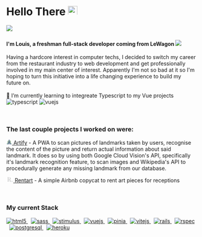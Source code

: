 <h1>Hello There <img src="https://emoji.slack-edge.com/T02NE0241/ruby_pic/a027ab8b631456a6.gif" height="25" width="25"></h1>
<img src="https://i.redd.it/qpiln2r753141.gif">

<h4>I'm Louis, a freshman full-stack developer coming from LeWagon <img src="https://emoji.slack-edge.com/T02NE0241/wagon-logo/8174979b99be030e.png" height="20"></h4>
<p>Having a hardcore interest in computer techs, I decided to switch my career from the restaurant industry to web development and get professionally involved in my main center of interest.
Apparently I'm not so bad at it so I'm hoping to turn this initiative into a life changing experience to build my future on.<br /><br />
🌱 I’m currently learning to integreate Typescript to my Vue projects
  <img src="https://user-images.githubusercontent.com/75388869/234981762-04e4cea4-1dab-4544-954e-4bdc701daaec.png" alt="typescript" height="20"/>
  <img src="https://vuejs.org/images/logo.png" alt="vuejs" height="20"/>
</p>
<br/>


<h3 align="left">The last couple projects I worked on were:</h3>
<p>
  <a href="https://github.com/wJoenn/artify"><img src="/artify_favicon.png" alt="artify favicon" height="15"> Artify</a> 
   - A PWA to scan pictures of landmarks taken by users, recognise the content of the picture and return actual information about said landmark. It does so by using both Google Cloud Vision's API, specifically it's landmark recognition feature, to scan images and Wikipedia's API to procedurally generate any missing landmark from our database.
</p>

<p>
  <a href="https://github.com/wJoenn/rentart"><img src="/rentart_favicon.png" alt="rentart favicon" height="15"> Rentart</a>
   - A simple Airbnb copycat to rent art pieces for receptions
</p>

<br/>

<h3 align="left">My current Stack</h3>
<p align="left">
  <a href="https://www.w3.org/html/" target="_blank" rel="noreferrer">
    <img src="https://upload.wikimedia.org/wikipedia/commons/thumb/3/38/HTML5_Badge.svg/800px-HTML5_Badge.svg.png" alt="html5" height="55"/>
  </a>&nbsp;
  <a href="https://sass-lang.com" target="_blank" rel="noreferrer">
    <img src="https://sass-lang.com/assets/img/styleguide/seal-color-aef0354c.png" alt="sass" height="55"/>
  </a>&nbsp;
  <a href="https://stimulus.hotwired.dev" target="_blank" rel="noreferrer">
    <img src="https://seeklogo.com/images/S/stimulus-logo-00C9C155E0-seeklogo.com.png" alt="stimulus" height="55"/>
  </a>&nbsp;
  <a href="https://vuejs.org/" target="_blank" rel="noreferrer">
    <img src="https://vuejs.org/images/logo.png" alt="vuejs" height="55"/>
  </a>&nbsp;
  <a href="https://pinia.vuejs.org/" target="_blank" rel="noreferrer">
  <img src="https://pinia.vuejs.org/logo.svg" alt="pinia" height="55"/>
  </a>&nbsp;
  <a href="https://vitejs.dev/" target="_blank" rel="noreferrer">
    <img src="https://upload.wikimedia.org/wikipedia/commons/thumb/f/f1/Vitejs-logo.svg/244px-Vitejs-logo.svg.png" alt="vitejs" height="55"/>
  </a>&nbsp;
  <a href="https://rubyonrails.org" target="_blank" rel="noreferrer">
    <img src="https://user-images.githubusercontent.com/75388869/233712934-c6b65254-8208-4301-9102-6adf08e33384.png" alt="rails" height="55"/>
  </a>&nbsp;
   <a href="https://rspec.info/" target="_blank" rel="noreferrer">
    <img src="https://user-images.githubusercontent.com/75388869/234079178-c5e3faba-e80b-40b3-8b8f-2e9cdd6f19e7.png" alt="rspec" height="55"/>
  </a>&nbsp;
  <a href="https://www.postgresql.org" target="_blank" rel="noreferrer">
    <img src="https://upload.wikimedia.org/wikipedia/commons/thumb/2/29/Postgresql_elephant.svg/1985px-Postgresql_elephant.svg.png" alt="postgresql" height="55"/>
  </a>&nbsp;
  <a href="https://heroku.com" target="_blank" rel="noreferrer">
    <img src="https://www.vectorlogo.zone/logos/heroku/heroku-icon.svg" alt="heroku" height="55"/>
  </a>
</p>


